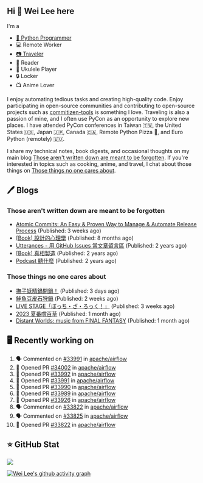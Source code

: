 ## Hi 👋 Wei Lee here

I'm a

* [🐍 Python Programmer](https://pycon-note.wei-lee.me/)
* 💻 Remote Worker
* [📷 Traveler](https://travlog.wei-lee.me/)
* 📖 Reader
* 🎵 Ukulele Player
* 🔒 Locker
* 📺 Anime Lover

I enjoy automating tedious tasks and creating high-quality code. Enjoy participating in open-source communities and contributing to open-source projects such as [commitizen-tools](https://github.com/commitizen-tools) is something I love. Traveling is also a passion of mine, and I often use PyCon as an opportunity to explore new places. I have attended PyCon conferences in Taiwan 🇹🇼, the United States 🇺🇸, Japan 🇯🇵, Canada 🇨🇦, Remote Python Pizza 🍕, and Euro Python (remotely) 🇪🇺.

I share my technical notes, book digests, and occasional thoughts on my main blog [Those aren't written down are meant to be forgotten](https://blog.wei-lee.me/). If you're interested in topics such as cooking, anime, and travel, I chat about those things on [Those things no one cares about](https://travlog.wei-lee.me/).

## 🖊️ Blogs

### Those aren't written down are meant to be forgotten

* [Atomic Commits: An Easy &amp; Proven Way to Manage &amp; Automate Release Process](https://blog.wei-lee.me/posts/tech/2023/08/atomic-commits-coscup-2023) (Published: 3 weeks ago)
* [[Book] 設計的心理學](https://blog.wei-lee.me/posts/book/2023/01/the-design-of-everyday-things) (Published: 8 months ago)
* [Utterances - 用 GitHub Issues 當文章留言區](https://blog.wei-lee.me/posts/tech/2022/02/use-github-issues-as-comment-system) (Published: 2 years ago)
* [[Book] 真相製造](https://blog.wei-lee.me/posts/book/2022/02/reality-is-business) (Published: 2 years ago)
* [Podcast 聽什麼](https://blog.wei-lee.me/posts/gossiping/2021/12/podcast-i-listen-to) (Published: 2 years ago)

### Those things no one cares about

* [撫子妖精鍋開鍋！](https://travlog.wei-lee.me/posts/cook/2023/08/season-nadeshiko-pot) (Published: 3 days ago)
* [鮭魚豆皮石狩鍋](https://travlog.wei-lee.me/posts/cook/2023/08/yuru-camp-salmon-pot) (Published: 2 weeks ago)
* [LIVE STAGE「ぼっち・ざ・ろっく！」](https://travlog.wei-lee.me/posts/review/2023/08/btr-stage) (Published: 3 weeks ago)
* [2023 夏番嚐百草](https://travlog.wei-lee.me/posts/review/2023/07/what-i-will-watch-in-2023-summer) (Published: 1 month ago)
* [Distant Worlds: music from FINAL FANTASY](https://travlog.wei-lee.me/posts/review/2023/07/distant-worlds-music-from-FINAL-FANTASY) (Published: 1 month ago)

## 🖥️ Recently working on

1. 🗣 Commented on [#33991](https://github.com/apache/airflow/issues/33991) in [apache/airflow](https://github.com/apache/airflow)
2. 💪 Opened PR [#34002](https://github.com/apache/airflow/pull/34002) in [apache/airflow](https://github.com/apache/airflow)
3. 💪 Opened PR [#33992](https://github.com/apache/airflow/pull/33992) in [apache/airflow](https://github.com/apache/airflow)
4. 💪 Opened PR [#33991](https://github.com/apache/airflow/pull/33991) in [apache/airflow](https://github.com/apache/airflow)
5. 💪 Opened PR [#33990](https://github.com/apache/airflow/pull/33990) in [apache/airflow](https://github.com/apache/airflow)
6. 💪 Opened PR [#33989](https://github.com/apache/airflow/pull/33989) in [apache/airflow](https://github.com/apache/airflow)
7. 💪 Opened PR [#33926](https://github.com/apache/airflow/pull/33926) in [apache/airflow](https://github.com/apache/airflow)
8. 🗣 Commented on [#33822](https://github.com/apache/airflow/issues/33822) in [apache/airflow](https://github.com/apache/airflow)
9. 🗣 Commented on [#33825](https://github.com/apache/airflow/issues/33825) in [apache/airflow](https://github.com/apache/airflow)
10. 💪 Opened PR [#33822](https://github.com/apache/airflow/pull/33822) in [apache/airflow](https://github.com/apache/airflow)


## ⭐ GitHub Stat
[![](https://github-readme-stats.vercel.app/api?username=Lee-W&show_icons=true&hide_title=true&cache_seconds=86400)](https://github.com/anuraghazra/github-readme-stats)

[![Wei Lee's github activity graph](https://github-readme-activity-graph.vercel.app/graph?username=Lee-W&theme=dracula)](https://github.com/ashutosh00710/github-readme-activity-graph)
